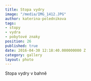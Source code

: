 ```yaml
---
title: Stopa vydry
image: "/media/IMG_1412.JPG"
author: katerina-polednikova
tags:
- stopy
- vydra
- pobytové znaky
position: 26
published: true
date: 2016-04-30 12:18:40.000000000 Z
category: gallery
layout: photo
---
```

Stopa vydry v bahně
